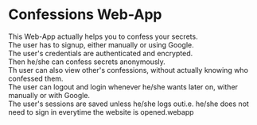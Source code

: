 <h1>Confessions Web-App</h1>
This Web-App actually helps you to confess your secrets.<br>
The user has to signup, either manually or using Google.<br>
The user's credentials are authenticated and encrypted.<br>
Then he/she can confess secrets anonymously.<br>
Th user can also view other's confessions, without actually knowing who confessed them.<br>
The user can logout and login whenever he/she wants later on, wither manually or with Google.<br>
The user's sessions are saved unless he/she logs outi.e. he/she does not need to sign in everytime the website is opened.webapp
